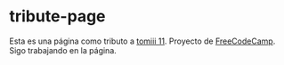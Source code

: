 # tribute-page
Esta es una página como tributo a [tomiii 11](https://www.youtube.com/c/tomiii11_oficial). Proyecto de [FreeCodeCamp](https://www.freecodecamp.org/learn/responsive-web-design/responsive-web-design-projects/build-a-tribute-page).
Sigo trabajando en la página.
